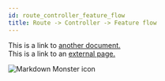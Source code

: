 ```yaml
---
id: route_controller_feature_flow
title: Route -> Controller -> Feature flow
---
```


This is a link to [another document.](doc3.md)  
This is a link to an [external page.](http://www.example.com)

<!-- ![route_controller_feature_flow.png](route_controller_feature_flow.png =100x20) -->

<img src="../img/route_controller_feature_flow.png"
     alt="Markdown Monster icon"
     style="float: left; margin-right: 10px;" />